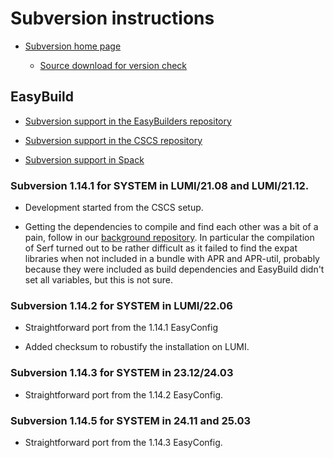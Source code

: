 # Subversion instructions

  * [Subversion home page](https://subversion.apache.org/)

      * [Source download for version check](https://subversion.apache.org/download.cgi)


## EasyBuild

  * [Subversion support in the EasyBuilders repository](https://github.com/easybuilders/easybuild-easyconfigs/tree/develop/easybuild/easyconfigs/s/Subversion)

  * [Subversion support in the CSCS repository](https://github.com/eth-cscs/production/tree/master/easybuild/easyconfigs/s/Subversion)

  * [Subversion support in Spack](https://github.com/spack/spack/tree/develop/var/spack/repos/builtin/packages/subversion)


### Subversion 1.14.1 for SYSTEM in LUMI/21.08 and LUMI/21.12.

  * Development started from the CSCS setup.

  * Getting the dependencies to compile and find each other was a bit of a pain,
    follow in our [background repository](https://github.com/Lumi-supercomputer/LUMI-EasyBuild-background).
    In particular the compilation of Serf turned out to be rather difficult as it failed
    to find the expat libraries when not included in a bundle with APR and APR-util,
    probably because they were included as build dependencies and EasyBuild didn't
    set all variables, but this is not sure.


### Subversion 1.14.2 for SYSTEM in LUMI/22.06

  * Straightforward port from the 1.14.1 EasyConfig

  * Added checksum to robustify the installation on LUMI.


### Subversion 1.14.3 for SYSTEM in 23.12/24.03

  * Straightforward port from the 1.14.2 EasyConfig.


### Subversion 1.14.5 for SYSTEM in 24.11 and 25.03

  * Straightforward port from the 1.14.3 EasyConfig.
  